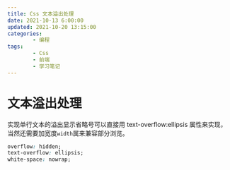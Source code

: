 ```yaml
---
title: Css 文本溢出处理
date: 2021-10-13 6:00:00
updated: 2021-10-20 13:15:00
categories:
        - 编程
tags:
        - Css
        - 前端
        - 学习笔记
---
```


# 文本溢出处理

实现单行文本的溢出显示省略号可以直接用 text-overflow:ellipsis 属性来实现，当然还需要加宽度`width`属来兼容部分浏览。

```css
overflow: hidden;
text-overflow: ellipsis;
white-space: nowrap;
```
